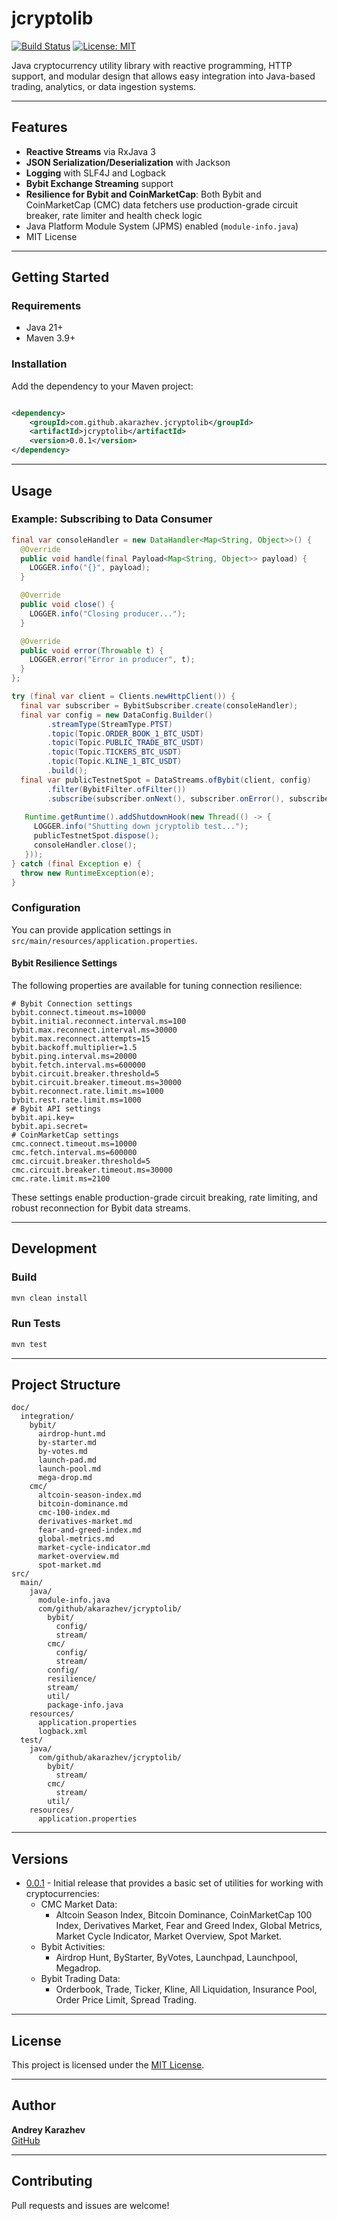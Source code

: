 # jcryptolib

[![Build Status](https://img.shields.io/badge/build-passing-brightgreen.svg)](https://github.com/akarazhev/jcryptolib)
[![License: MIT](https://img.shields.io/badge/License-MIT-yellow.svg)](https://opensource.org/licenses/MIT)

Java cryptocurrency utility library with reactive programming, HTTP support, and modular design that allows easy
integration into Java-based trading, analytics, or data ingestion systems.

---

## Features

- **Reactive Streams** via RxJava 3
- **JSON Serialization/Deserialization** with Jackson
- **Logging** with SLF4J and Logback
- **Bybit Exchange Streaming** support
- **Resilience for Bybit and CoinMarketCap**: Both Bybit and CoinMarketCap (CMC) data fetchers use production-grade 
  circuit breaker, rate limiter and health check logic
- Java Platform Module System (JPMS) enabled (`module-info.java`)
- MIT License

---

## Getting Started

### Requirements

- Java 21+
- Maven 3.9+

### Installation

Add the dependency to your Maven project:

```xml

<dependency>
    <groupId>com.github.akarazhev.jcryptolib</groupId>
    <artifactId>jcryptolib</artifactId>
    <version>0.0.1</version>
</dependency>
```

---

## Usage

### Example: Subscribing to Data Consumer

```java
final var consoleHandler = new DataHandler<Map<String, Object>>() {
  @Override
  public void handle(final Payload<Map<String, Object>> payload) {
    LOGGER.info("{}", payload);
  }

  @Override
  public void close() {
    LOGGER.info("Closing producer...");
  }

  @Override
  public void error(Throwable t) {
    LOGGER.error("Error in producer", t);
  }
};

try (final var client = Clients.newHttpClient()) {
  final var subscriber = BybitSubscriber.create(consoleHandler);
  final var config = new DataConfig.Builder()
        .streamType(StreamType.PTST)
        .topic(Topic.ORDER_BOOK_1_BTC_USDT)
        .topic(Topic.PUBLIC_TRADE_BTC_USDT)
        .topic(Topic.TICKERS_BTC_USDT)
        .topic(Topic.KLINE_1_BTC_USDT)
        .build();
  final var publicTestnetSpot = DataStreams.ofBybit(client, config)
        .filter(BybitFilter.ofFilter())
        .subscribe(subscriber.onNext(), subscriber.onError(), subscriber.onComplete());
  
   Runtime.getRuntime().addShutdownHook(new Thread(() -> {
     LOGGER.info("Shutting down jcryptolib test...");
     publicTestnetSpot.dispose();
     consoleHandler.close();
   }));
} catch (final Exception e) {
  throw new RuntimeException(e);
}
```

### Configuration

You can provide application settings in `src/main/resources/application.properties`.

#### Bybit Resilience Settings

The following properties are available for tuning connection resilience:
```properties
# Bybit Connection settings
bybit.connect.timeout.ms=10000
bybit.initial.reconnect.interval.ms=100
bybit.max.reconnect.interval.ms=30000
bybit.max.reconnect.attempts=15
bybit.backoff.multiplier=1.5
bybit.ping.interval.ms=20000
bybit.fetch.interval.ms=600000
bybit.circuit.breaker.threshold=5
bybit.circuit.breaker.timeout.ms=30000
bybit.reconnect.rate.limit.ms=1000
bybit.rest.rate.limit.ms=1000
# Bybit API settings
bybit.api.key=
bybit.api.secret=
# CoinMarketCap settings
cmc.connect.timeout.ms=10000
cmc.fetch.interval.ms=600000
cmc.circuit.breaker.threshold=5
cmc.circuit.breaker.timeout.ms=30000
cmc.rate.limit.ms=2100
```
These settings enable production-grade circuit breaking, rate limiting, and robust reconnection for Bybit data streams.

---

## Development

### Build

```sh
mvn clean install
```

### Run Tests

```sh
mvn test
```

---

## Project Structure

```
doc/
  integration/
    bybit/
      airdrop-hunt.md
      by-starter.md
      by-votes.md
      launch-pad.md
      launch-pool.md
      mega-drop.md
    cmc/
      altcoin-season-index.md
      bitcoin-dominance.md
      cmc-100-index.md
      derivatives-market.md
      fear-and-greed-index.md
      global-metrics.md
      market-cycle-indicator.md
      market-overview.md
      spot-market.md
src/
  main/
    java/
      module-info.java
      com/github/akarazhev/jcryptolib/
        bybit/
          config/
          stream/
        cmc/
          config/
          stream/
        config/
        resilience/
        stream/
        util/
        package-info.java
    resources/
      application.properties
      logback.xml
  test/
    java/
      com/github/akarazhev/jcryptolib/
        bybit/
          stream/
        cmc/
          stream/
        util/  
    resources/
      application.properties
```

---

## Versions

- [0.0.1](https://github.com/jcryptolib/jcryptolib/releases/tag/v0.0.1) - Initial release that provides a basic set of
  utilities for working with cryptocurrencies:
    - CMC Market Data:
        - Altcoin Season Index, Bitcoin Dominance, CoinMarketCap 100 Index, Derivatives Market, Fear and Greed Index,
          Global Metrics, Market Cycle Indicator, Market Overview, Spot Market.
    - Bybit Activities:
        - Airdrop Hunt, ByStarter, ByVotes, Launchpad, Launchpool, Megadrop.
    - Bybit Trading Data:
        - Orderbook, Trade, Ticker, Kline, All Liquidation, Insurance Pool, Order Price Limit, Spread Trading.

---

## License

This project is licensed under the [MIT License](https://opensource.org/licenses/MIT).

---

## Author

**Andrey Karazhev**  
[GitHub](https://github.com/akarazhev)

---

## Contributing

Pull requests and issues are welcome!
